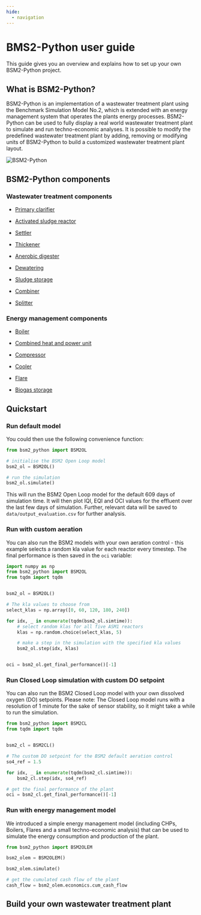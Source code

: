 ```yaml
---
hide:
  - navigation
---
```


# BMS2-Python user guide

This guide gives you an overview and explains how to set up your own BSM2-Python project.


## What is BSM2-Python?

BSM2-Python is an implementation of a wastewater treatment plant using the Benchmark Simulation Model No.2,
which is extended with an energy management system that operates the plants energy processes. BSM2-Python can be used to
fully display a real world wastewater treatment plant to simulate and run techno-economic analyses. It is possible to
modify the predefined wastewater treatment plant by adding, removing or modifying units of BSM2-Python to build a
customized wastewater treatment plant layout.

![BSM2-Python](https://gitlab.rrze.fau.de/evt/klaeffizient/bsm2-python/-/raw/main/img/bsm2em_python.drawio.svg)


## BSM2-Python components

### Wastewater treatment components

- [Primary clarifier](/user_guide/wwt_components/primary_clarifier)

- [Activated sludge reactor](/user_guide/wwt_components/activated_sludge_reactor)

- [Settler](/user_guide/wwt_components/settler)

- [Thickener](/user_guide/wwt_components/thickener)

- [Anerobic digester](/user_guide/wwt_components/anerobic_digester)

- [Dewatering](/user_guide/wwt_components/dewatering)

- [Sludge storage](/user_guide/wwt_components/sludge_storage)

- [Combiner](/user_guide/wwt_components/combiner)

- [Splitter](/user_guide/wwt_components/splitter)


### Energy management components

- [Boiler](/user_guide/em_components/boiler)

- [Combined heat and power unit](/user_guide/em_components/chp)

- [Compressor](/user_guide/em_components/compressor)

- [Cooler](/user_guide/em_components/cooler)

- [Flare](/user_guide/em_components/flare)

- [Biogas storage](/user_guide/em_components/biogas_storage)


## Quickstart

### Run default model

You could then use the following convenience function:

```python
from bsm2_python import BSM2OL

# initialise the BSM2 Open Loop model
bsm2_ol = BSM2OL()

# run the simulation
bsm2_ol.simulate()
```

This will run the BSM2 Open Loop model for the default 609 days of simulation time.
It will then plot IQI, EQI and OCI values for the effluent over the last few days of simulation.
Further, relevant data will be saved to `data/output_evaluation.csv` for further analysis.

### Run with custom aeration

You can also run the BSM2 models with your own aeration control - this example selects
a random kla value for each reactor every timestep.
The final performance is then saved in the `oci` variable:

```python
import numpy as np
from bsm2_python import BSM2OL
from tqdm import tqdm


bsm2_ol = BSM2OL()

# The kla values to choose from
select_klas = np.array([0, 60, 120, 180, 240])

for idx, _ in enumerate(tqdm(bsm2_ol.simtime)):
    # select random klas for all five ASM1 reactors
    klas = np.random.choice(select_klas, 5)

    # make a step in the simulation with the specified kla values
    bsm2_ol.step(idx, klas)


oci = bsm2_ol.get_final_performance()[-1]
```

### Run Closed Loop simulation with custom DO setpoint
You can also run the BSM2 Closed Loop model with your own dissolved oxygen (DO) setpoints.
Please note: The Closed Loop model runs with a resolution of 1 minute for the sake of sensor stability,
so it might take a while to run the simulation.

```python
from bsm2_python import BSM2CL
from tqdm import tqdm


bsm2_cl = BSM2CL()

# The custom DO setpoint for the BSM2 default aeration control
so4_ref = 1.5

for idx, _ in enumerate(tqdm(bsm2_cl.simtime)):
    bsm2_cl.step(idx, so4_ref)

# get the final performance of the plant
oci = bsm2_cl.get_final_performance()[-1]
```

### Run with energy management model
We introduced a simple energy management model (including CHPs, Boilers, Flares and a small techno-economic analysis)
that can be used to simulate the energy consumption and production of the plant.

```python
from bsm2_python import BSM2OLEM

bsm2_olem = BSM2OLEM()

bsm2_olem.simulate()

# get the cumulated cash flow of the plant
cash_flow = bsm2_olem.economics.cum_cash_flow
```


## Build your own wastewater treatment plant
